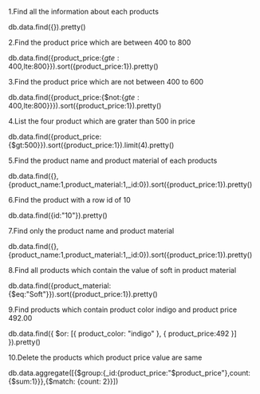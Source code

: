 1.Find all the information about each products

db.data.find({}).pretty()

2.Find the product price which are between 400 to 800

db.data.find({product_price:{$gte:400,$lte:800}}).sort({product_price:1}).pretty()

3.Find the product price which are not between 400 to 600

db.data.find({product_price:{$not:{$gte:400,$lte:800}}}).sort({product_price:1}).pretty()

4.List the four product which are grater than 500 in price 

db.data.find({product_price:{$gt:500}}).sort({product_price:1}).limit(4).pretty()

5.Find the product name and product material of each products

db.data.find({},{product_name:1,product_material:1,_id:0}).sort({product_price:1}).pretty()

6.Find the product with a row id of 10

db.data.find({id:"10"}).pretty()

7.Find only the product name and product material

db.data.find({},{product_name:1,product_material:1,_id:0}).sort({product_price:1}).pretty()

8.Find all products which contain the value of soft in product material 

db.data.find({product_material:{$eq:"Soft"}}).sort({product_price:1}).pretty()

9.Find products which contain product color indigo  and product price 492.00

db.data.find({ $or: [{ product_color: "indigo" }, { product_price:492 }] }).pretty()

10.Delete the products which product price value are same

db.data.aggregate([{$group:{_id:{product_price:"$product_price"},count:{$sum:1}}},{$match: {count: 2}}])




